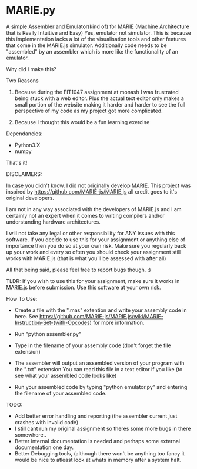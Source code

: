 # MARIE.py
A simple Assembler and Emulator(kind of) for MARIE (Machine Architecture that is Really Intuitive and Easy)
Yes, emulator not simulator. This is because this implementation lacks a lot of the visualisation tools and other features that come in the MARIE.js simulator. Additionally code needs to be "assembled" by an assembler which is more like the functionality of an emulator.

Why did I make this?
  
  Two Reasons
  
  1.  Because during the FIT1047 assignment at monash I was frustrated being stuck with a web editor. Plus the 
      actual text editor only makes a small portion of the website making it harder and harder to see the 
      full perspective of my code as my project got more complicated.
  
  2. Because I thought this would be a fun learning exercise
  
Dependancies:
  - Python3.X
  - numpy
  
That's it!
  
DISCLAIMERS:

In case you didn't know. I did not originally develop MARIE. This project was inspired by https://github.com/MARIE-js/MARIE.js all credit goes to it's original developers.

I am not in any way associated with the developers of MARIE.js and I am certainly not an expert when it comes to writing compilers and/or understanding hardware architectures.

I will not take any legal or other responsibility for ANY issues with this software. If you decide to use this for your assignment or anything else of importance then you do so at your own risk. Make sure you regularly back up your work and every so often you should check your assignment still works with MARIE.js (that is what you'll be assessed with after all)

All that being said, please feel free to report bugs though.  ;)

TLDR:
  If you wish to use this for your assignment, make sure it works in MARIE.js before submission. Use this software at your own risk.
  



How To Use:

  - Create a file with the ".mas" extention and write your assembly code in here.
    See https://github.com/MARIE-js/MARIE.js/wiki/MARIE-Instruction-Set-(with-Opcodes) for more information.
  
  - Run "python assembler.py"
  
  - Type in the filename of your assembly code (don't forget the file extension)
  
  - The assembler will output an assembled version of your program with the ".txt" extension
    You can read this file in a text editor if you like (to see what your assembled code looks like)
  
  - Run your assembled code by typing "python emulator.py" and entering the filename of your assembled code.
  

  
TODO:
  
  - Add better error handling and reporting (the assembler current just crashes with invalid code)
  - I still cant run my original assignment so theres some more bugs in there somewhere..
  - Better internal documentation is needed and perhaps some external documentation one day.
  - Better Debugging tools, (although there won't be anything too fancy it would be nice to atleast look at whats in memory after a system halt.
  
  

